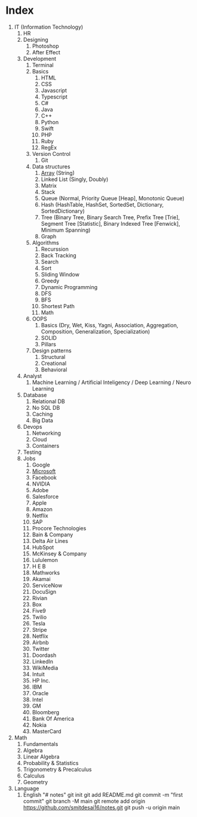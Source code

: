 # Index

1. IT (Information Technology)
    1. HR
    1. Designing
        1. Photoshop
        1. After Effect
    1. Development
        1. Terminal
        1. Basics
            1. HTML
            1. CSS
            1. Javascript
            1. Typescript
            1. C#
            1. Java
            1. C++
            1. Python
            1. Swift
            1. PHP
            1. Ruby
            1. RegEx
        1. Version Control
            1. Git
        1. Data structures
            1. [Array](/it/array.md) (String)
            1. Linked List (Singly, Doubly)
            1. Matrix
            1. Stack
            1. Queue (Normal, Priority Queue [Heap], Monotonic Queue)
            1. Hash (HashTable, HashSet, SortedSet, Dictionary, SortedDictionary)
            1. Tree (Binary Tree, Binary Search Tree, Prefix Tree [Trie], Segment Tree [Statistic], Binary Indexed Tree [Fenwick], Minimum Spanning)
            1. Graph
        1. Algorithms
            1. Recurssion
            1. Back Tracking
            1. Search
            1. Sort
            1. Sliding Window
            1. Greedy
            1. Dynamic Programming
            1. DFS
            1. BFS
            1. Shortest Path
            1. Math
        1. OOPS
            1. Basics (Dry, Wet, Kiss, Yagni, Association, Aggregation, Composition, Generalization, Specialization)
            1. SOLID
            1. Pillars
        1. Design patterns
            1. Structural
            1. Creational
            1. Behavioral
    1. Analyst
        1. Machine Learning / Artificial Inteligency / Deep Learning / Neuro Learning
    1. Database
        1. Relational DB
        1. No SQL DB
        1. Caching
        1. Big Data
    1. Devops
        1. Networking
        1. Cloud
        1. Containers
    1. Testing
    1. Jobs
        1. Google
        1. [Microsoft](/it/microsoft.md)
        1. Facebook
        1. NVIDIA
        1. Adobe
        1. Salesforce
        1. Apple
        1. Amazon
        1. Netflix
        1. SAP
        1. Procore Technologies
        1. Bain & Company
        1. Delta Air Lines
        1. HubSpot
        1. McKinsey & Company
        1. Lululemon
        1. H E B
        1. Mathworks
        1. Akamai
        1. ServiceNow
        1. DocuSign
        1. Rivian
        1. Box
        1. Five9
        1. Twilio
        1. Tesla
        1. Stripe
        1. Netflix
        1. Airbnb
        1. Twitter
        1. Doordash
        1. LinkedIn
        1. WikiMedia
        1. Intuit
        1. HP Inc.
        1. IBM
        1. Oracle
        1. Intel
        1. GM
        1. Bloomberg
        1. Bank Of America
        1. Nokia
        1. MasterCard
1. Math
    1. Fundamentals
    1. Algebra
    1. Linear Algebra
    1. Probability & Statistics
    1. Trigonometry & Precalculus
    1. Calculus
    1. Geometry
1. Language
    1. English
"# notes"  git init git add README.md git commit -m "first commit" git branch -M main git remote add origin https://github.com/smitdesai16/notes.git git push -u origin main
